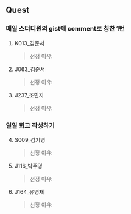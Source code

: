 ## Quest

### 매일 스터디원의 gist에 comment로 칭찬 1번

1. K013\_김준서
   > 선정 이유:
2. J063\_김준서
   > 선정 이유:
3. J237\_조민지
   > 선정 이유:

### 일일 회고 작성하기

4. S009\_김기영
   > 선정 이유:
5. J116\_박주영
   > 선정 이유:
6. J164\_유영재
   > 선정 이유:
